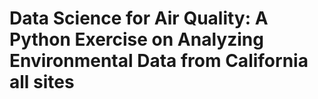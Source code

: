 # Data Science for Air Quality: A Python Exercise on Analyzing Environmental Data from California all sites
